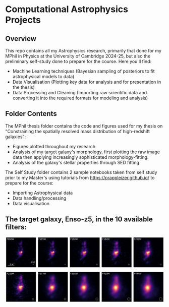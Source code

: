 # Computational Astrophysics Projects

## Overview
This repo contains all my Astrophysics research, primarily that done for my MPhil in Physics at the University of Cambridge 2024-25, but also the preliminary self-study done to prepare for the course.
Here you'll find:
- Machine Learning techniques (Bayesian sampling of posteriors to fit astrophysical models to data)
- Data Visualisation (Plotting key data for analysis and for presentation in the thesis)
- Data Processing and Cleaning (Importing raw scientific data and converting it into the required formats for modeling and analysis)

## Folder Contents
The MPhil thesis folder contains the code and figures used for my thesis on "Constraining the spatially resolved mass distribution of high-redshift galaxies":
- Figures plotted throughout my research
- Analysis of my target galaxy's morphology, first plotting the raw image data then applying increasingly sophisticated morphology-fitting.
- Analysis of the galaxy's stellar properties through SED fitting

The Self Study folder contains 2 sample notebooks taken from self study prior to my Master's using tutorials from https://prappleizer.github.io/ to prepare for the course:
- Importing Astrophysical data
- Data handling/processing
- Data visualisation

## The target galaxy, Enso-z5, in the 10 available filters:
![Enso in 10 Wavebands](./enso_magma.png)
